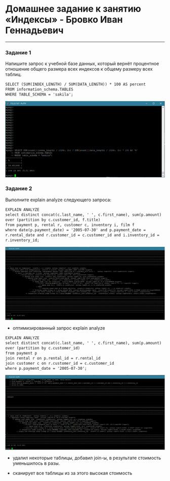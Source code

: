 # Домашнее задание к занятию «Индексы» - Бровко Иван Геннадьевич

---

### Задание 1

Напишите запрос к учебной базе данных, который вернёт процентное отношение общего размера всех индексов к общему размеру всех таблиц.
```
SELECT (SUM(INDEX_LENGTH) / SUM(DATA_LENGTH)) * 100 AS percent
FROM information_schema.TABLES
WHERE TABLE_SCHEMA = 'sakila';
```
![скрин](img/hw-12-05/1.png)

### Задание 2

Выполните explain analyze следующего запроса:
```
EXPLAIN ANALYZE
select distinct concat(c.last_name, ' ', c.first_name), sum(p.amount) over (partition by c.customer_id, f.title)
from payment p, rental r, customer c, inventory i, film f
where date(p.payment_date) = '2005-07-30' and p.payment_date = r.rental_date and r.customer_id = c.customer_id and i.inventory_id = r.inventory_id;
```
![скрин](img/hw-12-05/2.png)


* оптимизированный запрос explain analyze
```
EXPLAIN ANALYZE
select distinct concat(c.last_name, ' ', c.first_name), sum(p.amount) over (partition by c.customer_id)
from payment p
join rental r on p.rental_id = r.rental_id
join customer c on r.customer_id = c.customer_id
where p.payment_date = '2005-07-30';    
```
![скрин](img/hw-12-05/2-1.png)

* удалил некоторые таблицы, добавил join-ы, в результате стоимость уменьшилось в разы.


- сканирует все таблицы из за этого высокая стоимость
